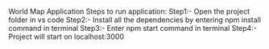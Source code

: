 World Map Application
Steps to run application: 
Step1:- Open the project folder in vs code 
Step2:- Install all the dependencies by entering npm install command in terminal
Step3:- Enter npm start command in terminal
Step4:- Project will start on localhost:3000


